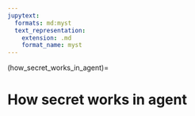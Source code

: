 ```yaml
---
jupytext:
  formats: md:myst
  text_representation:
    extension: .md
    format_name: myst
---
```


(how_secret_works_in_agent)=
# How secret works in agent



